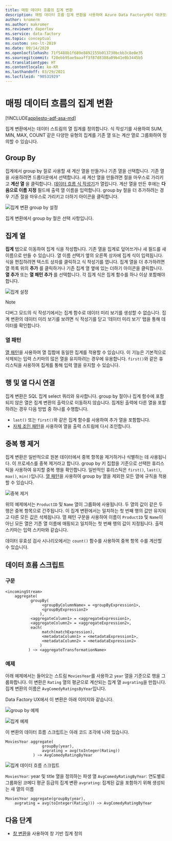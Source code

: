 ```yaml
---
title: 매핑 데이터 흐름의 집계 변환
description: 매핑 데이터 흐름 집계 변환을 사용하여 Azure Data Factory에서 대규모로 데이터를 집계하는 방법을 알아봅니다.
author: kromerm
ms.author: makromer
ms.reviewer: daperlov
ms.service: data-factory
ms.topic: conceptual
ms.custom: seo-lt-2019
ms.date: 09/14/2020
ms.openlocfilehash: 71f5488b1f689e8892155b013730bcbb3c8e0e35
ms.sourcegitcommit: f28ebb95ae9aaaff3f87d8388a09b41e0b3445b5
ms.translationtype: HT
ms.contentlocale: ko-KR
ms.lasthandoff: 03/29/2021
ms.locfileid: "90531929"
---
```

# <a name="aggregate-transformation-in-mapping-data-flow"></a>매핑 데이터 흐름의 집계 변환

[!INCLUDE[appliesto-adf-asa-md](includes/appliesto-adf-asa-md.md)]

집계 변환에서는 데이터 스트림의 열 집계를 정의합니다. 식 작성기를 사용하여 SUM, MIN, MAX, COUNT 같은 다양한 유형의 집계를 기존 열 또는 계산 열로 그룹화하여 정의할 수 있습니다.

## <a name="group-by"></a>Group By

집계에서 group by 절로 사용할 새 계산 열을 만들거나 기존 열을 선택합니다. 기존 열을 사용하려면 드롭다운에서 선택합니다. 새 계산 열을 만들려면 절을 마우스로 가리키고 **계산 열** 을 클릭합니다. [데이터 흐름 식 작성기](concepts-data-flow-expression-builder.md)가 열립니다. 계산 열을 만든 후에는 **다음으로 이름 지정** 필드에 출력 열 이름을 입력합니다. group by 절을 더 추가하려는 경우 기존 절을 마우스로 가리키고 더하기 아이콘을 클릭합니다.

![집계 변환 group by 설정](media/data-flow/agg.png "집계 변환 group by 설정")

집계 변환에서 group by 절은 선택 사항입니다.

## <a name="aggregate-columns"></a>집계 열

**집계** 탭으로 이동하여 집계 식을 작성합니다. 기존 열을 집계로 덮어쓰거나 새 필드를 새 이름으로 만들 수 있습니다. 열 이름 선택기 옆의 오른쪽 상자에 집계 식이 입력됩니다. 식을 편집하려면 텍스트 상자를 클릭하고 식 작성기를 엽니다. 집계 열을 더 추가하려면 열 목록 위의 **추가** 를 클릭하거나 기존 집계 열 옆에 있는 더하기 아이콘을 클릭합니다. **열 추가** 또는 **열 패턴 추가** 를 선택합니다. 각 집계 식은 집계 함수를 하나 이상 포함해야 합니다.

![집계 설정](media/data-flow/aggregate-columns.png "집계 설정")

> [!NOTE]
> 디버그 모드의 식 작성기에서는 집계 함수로 데이터 미리 보기를 생성할 수 없습니다. 집계 변환의 데이터 미리 보기를 보려면 식 작성기를 닫고 ‘데이터 미리 보기’ 탭을 통해 데이터를 확인합니다.

### <a name="column-patterns"></a>열 패턴

[열 패턴](concepts-data-flow-column-pattern.md)을 사용하여 열 집합에 동일한 집계를 적용할 수 있습니다. 이 기능은 기본적으로 삭제되는 입력 스키마의 많은 열을 유지하려는 경우에 유용합니다. `first()`와 같은 휴리스틱을 사용하여 집계를 통해 입력 열을 유지할 수 있습니다.

## <a name="reconnect-rows-and-columns"></a>행 및 열 다시 연결

집계 변환은 SQL 집계 select 쿼리와 유사합니다. group by 절이나 집계 함수에 포함되지 않은 열은 집계 변환의 출력으로 이동하지 않습니다. 집계된 출력에 다른 열을 포함하려는 경우 다음 방법 중 하나를 수행합니다.

* `last()` 또는 `first()`와 같은 집계 함수를 사용하여 추가 열을 포함합니다.
* [자체 조인 패턴](https://mssqldude.wordpress.com/2018/12/20/adf-data-flows-self-join/)을 사용하여 열을 출력 스트림에 다시 조인합니다.

## <a name="removing-duplicate-rows"></a>중복 행 제거

집계 변환은 일반적으로 원본 데이터에서 중복 항목을 제거하거나 식별하는 데 사용됩니다. 이 프로세스를 중복 제거라고 합니다. group by 키 집합을 기준으로 선택한 휴리스틱을 사용하여 유지할 중복 행을 확인합니다. 일반적인 휴리스틱은 `first()`, `last()`, `max()`, `min()`입니다. [열 패턴](concepts-data-flow-column-pattern.md)을 사용하여 group by 열을 제외한 모든 열에 규칙을 적용할 수 있습니다.

![중복 제거](media/data-flow/agg-dedupe.png "중복 제거")

위의 예제에서는 `ProductID` 및 `Name` 열이 그룹화에 사용됩니다. 두 열의 값이 같은 두 행은 중복 항목으로 간주됩니다. 이 집계 변환에서는 일치하는 첫 번째 행의 값만 유지되고 다른 모든 값은 삭제됩니다. 열 패턴 구문을 사용하여 이름이 `ProductID` 및 `Name`이 아닌 모든 열은 기존 열 이름에 매핑되고 일치하는 첫 번째 행의 값이 지정됩니다. 출력 스키마는 입력 스키마와 같습니다.

데이터 유효성 검사 시나리오에서는 `count()` 함수를 사용하여 중복 항목 수를 계산할 수 있습니다.

## <a name="data-flow-script"></a>데이터 흐름 스크립트

### <a name="syntax"></a>구문

```
<incomingStream>
    aggregate(
           groupBy(
                <groupByColumnName> = <groupByExpression1>,
                <groupByExpression2>
               ),
           <aggregateColumn1> = <aggregateExpression1>,
           <aggregateColumn2> = <aggregateExpression2>,
           each(
                match(matchExpression),
                <metadataColumn1> = <metadataExpression1>,
                <metadataColumn2> = <metadataExpression2>
               )
          ) ~> <aggregateTransformationName>
```

### <a name="example"></a>예제

아래 예제에서는 들어오는 스트림 `MoviesYear`를 사용하고 `year` 열을 기준으로 행을 그룹화합니다. 이 변환은 `Rating` 열의 평균으로 계산되는 집계 열 `avgrating`을 만듭니다. 집계 변환의 이름은 `AvgComedyRatingsByYear`입니다.

Data Factory UX에서 이 변환은 아래 이미지와 같습니다.

![group by 예제](media/data-flow/agg-script1.png "group by 예제")

![집계 예제](media/data-flow/agg-script2.png "집계 예제")

이 변환의 데이터 흐름 스크립트는 아래 코드 조각에 나와 있습니다.

```
MoviesYear aggregate(
                groupBy(year),
                avgrating = avg(toInteger(Rating))
            ) ~> AvgComedyRatingByYear
```

![집계 데이터 흐름 스크립트](media/data-flow/aggdfs1.png "집계 데이터 흐름 스크립트")

```MoviesYear```: year 및 title 열을 정의하는 파생 열 ```AvgComedyRatingByYear```: 연도별로 그룹화된 코메디 평균 등급의 집계 변환 ```avgrating```: 집계된 값을 포함하기 위해 생성되는 새 열의 이름

```
MoviesYear aggregate(groupBy(year),
    avgrating = avg(toInteger(Rating))) ~> AvgComedyRatingByYear
```

## <a name="next-steps"></a>다음 단계

* [창 변환](data-flow-window.md)을 사용하여 창 기반 집계 정의
